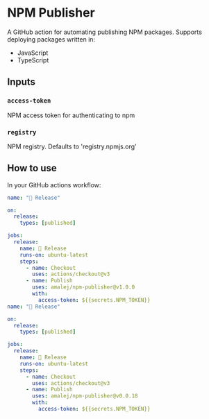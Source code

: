 # NPM Publisher

A GitHub action for automating publishing NPM packages.
Supports deploying packages written in:

- JavaScript
- TypeScript

## Inputs

### `access-token`

NPM access token for authenticating to npm

### `registry`

NPM registry. Defaults to 'registry.npmjs.org'

## How to use

In your GitHub actions workflow:

```yml
name: "🚀 Release"

on:
  release:
    types: [published]

jobs:
  release:
    name: 🚀 Release
    runs-on: ubuntu-latest
    steps:
      - name: Checkout
        uses: actions/checkout@v3
      - name: Publish
        uses: amalej/npm-publisher@v1.0.0
        with:
          access-token: ${{secrets.NPM_TOKEN}}
name: "🚀 Release"

on:
  release:
    types: [published]

jobs:
  release:
    name: 🚀 Release
    runs-on: ubuntu-latest
    steps:
      - name: Checkout
        uses: actions/checkout@v3
      - name: Publish
        uses: amalej/npm-publisher@v0.0.18
        with:
          access-token: ${{secrets.NPM_TOKEN}}

```
